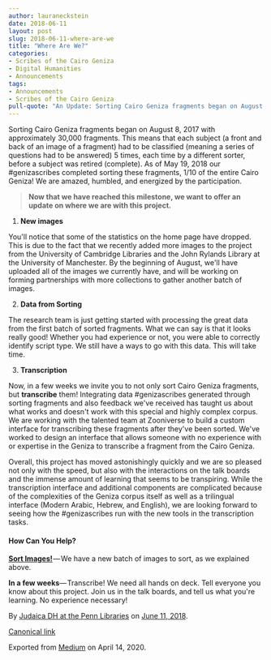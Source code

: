 ```yaml
---
author: lauraneckstein
date: 2018-06-11
layout: post
slug: 2018-06-11-where-are-we
title: "Where Are We?"
categories:
- Scribes of the Cairo Geniza
- Digital Humanities
- Announcements
tags:
- Announcements
- Scribes of the Cairo Geniza
pull-quote: "An Update: Sorting Cairo Geniza fragments began on August 8, 2017 with approximately 30,000 fragments. On May 19, 2018 #genizascribes completed sorting these 30,000 fragments. Where do we go from here?"
---
```


Sorting Cairo Geniza fragments began on August 8, 2017 with approximately 30,000 fragments. This means that each subject (a front and back of an image of a fragment) had to be classified (meaning a series of questions had to be answered) 5 times, each time by a different sorter, before a subject was retired (complete). As of May 19, 2018 our #genizascribes completed sorting these fragments, 1/10 of the entire Cairo Geniza! We are amazed, humbled, and energized by the participation.

> **Now that we have reached this milestone, we want to offer an update on where we are with this project.**

1. **New images**

You'll notice that some of the statistics on the home page have dropped. This is due to the fact that we recently added more images to the project from the University of Cambridge Libraries and the John Rylands Library at the University of Manchester. By the beginning of August, we'll have uploaded all of the images we currently have, and will be working on forming partnerships with more collections to gather another batch of images.

2. **Data from Sorting**

The research team is just getting started with processing the great data from the first batch of sorted fragments. What we can say is that it looks really good! Whether you had experience or not, you were able to correctly identify script type. We still have a ways to go with this data. This will take time.

3. **Transcription**

Now, in a few weeks we invite you to not only sort Cairo Geniza fragments, but **transcribe** them! Integrating data #genizascribes generated through sorting fragments and also feedback we've received has taught us about what works and doesn't work with this special and highly complex corpus. We are working with the talented team at Zooniverse to build a custom interface for transcribing these fragments after they've been sorted. We've worked to design an interface that allows someone with no experience with or expertise in the Geniza to transcribe a fragment from the Cairo Geniza.

Overall, this project has moved astonishingly quickly and we are so pleased not only with the speed, but also with the interactions on the talk boards and the immense amount of learning that seems to be transpiring. While the transcription interface and additional components are complicated because of the complexities of the Geniza corpus itself as well as a trilingual interface (Modern Arabic, Hebrew, and English), we are looking forward to seeing how the #genizascribes run with the new tools in the transcription tasks.

#### **How Can You Help?**

[**Sort Images!**](https://www.zooniverse.org/projects/judaicadh/scribes-of-the-cairo-geniza) — We have a new batch of images to sort, as we explained above.

**In a few weeks**— Transcribe! We need all hands on deck. Tell everyone you know about this project. Join us in the talk boards, and tell us what you're learning. No experience necessary!

By [Judaica DH at the Penn Libraries](https://medium.com/@judaicadh) on [<time>June 11, 2018</time>](https://medium.com/p/95565211bcf2).

[Canonical link](https://medium.com/@judaicadh/wherearewe-95565211bcf2)

Exported from [Medium](https://medium.com) on April 14, 2020.
